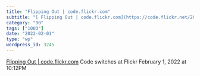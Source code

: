 ```yaml
---
title: "Flipping Out | code.flickr.com"
subtitle: "[ Flipping Out | code.flickr.com](https://code.flickr.net/2009/12/02/flipping-out/)"
category: "90"
tags: ["1003"]
date: "2022-02-01"
type: "wp"
wordpress_id: 3245
---
```

[ Flipping Out | code.flickr.com](https://code.flickr.net/2009/12/02/flipping-out/)
 Code switches at Flickr
February 1, 2022 at 10:12PM
